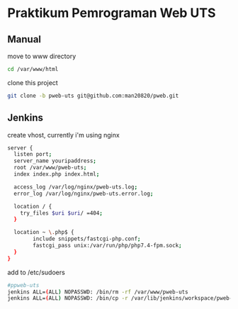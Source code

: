 # Praktikum Pemrograman Web UTS

## Manual

move to www directory

```bash
cd /var/www/html
```

clone this project

```bash
git clone -b pweb-uts git@github.com:man20820/pweb.git
```

## Jenkins

create vhost, currently i'm using nginx

```bash
server {
  listen port;
  server_name youripaddress;
  root /var/www/pweb-uts;
  index index.php index.html;

  access_log /var/log/nginx/pweb-uts.log;
  error_log /var/log/nginx/pweb-uts.error.log;

  location / {
    try_files $uri $uri/ =404;
  }

  location ~ \.php$ {
        include snippets/fastcgi-php.conf;
        fastcgi_pass unix:/var/run/php/php7.4-fpm.sock;
  }
}
```

add to /etc/sudoers

```bash
#ppweb-uts
jenkins ALL=(ALL) NOPASSWD: /bin/rm -rf /var/www/pweb-uts
jenkins ALL=(ALL) NOPASSWD: /bin/cp -r /var/lib/jenkins/workspace/pweb-uts/ /var/www/pweb-uts/
```
